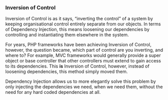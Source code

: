 ### Inversion of Control

Inversion of Control is as it says, “inverting the control” of a system by keeping organisational control entirely separate from our objects. In terms of Dependency Injection, this means loosening our dependencies by controlling and instantiating them elsewhere in the system.

For years, PHP frameworks have been achieving Inversion of Control, however, the question became, which part of control are you inverting, and where to? For example, MVC frameworks would generally provide a super object or base controller that other controllers must extend to gain access to its dependencies. This **is** Inversion of Control, however, instead of loosening dependencies, this method simply moved them.

Dependency Injection allows us to more elegantly solve this problem by only injecting the dependencies we need, when we need them, without the need for any hard coded dependencies at all.

